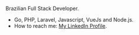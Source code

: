 Brazilian Full Stack Developer.

- Go, PHP, Laravel, Javascript, VueJs and Node.js.
- How to reach me: [My LinkedIn Profile](https://www.linkedin.com/in/matheus-gardin/).
